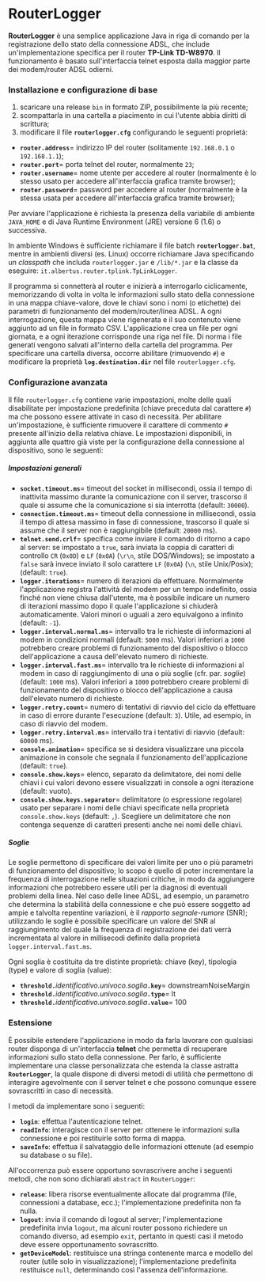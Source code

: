 RouterLogger
============

**RouterLogger** &egrave; una semplice applicazione Java in riga di comando per la registrazione dello stato della connessione ADSL, che include un'implementazione specifica per il router **TP-Link TD-W8970**. Il funzionamento &egrave; basato sull'interfaccia telnet esposta dalla maggior parte dei modem/router ADSL odierni.


### Installazione e configurazione di base

1. scaricare una release <code>bin</code> in formato ZIP, possibilmente la pi&ugrave; recente;
2. scompattarla in una cartella a piacimento in cui l'utente abbia diritti di scrittura;
3. modificare il file <code>**routerlogger.cfg**</code> configurando le seguenti propriet&agrave;:
  * <code>**router.address**</code>= indirizzo IP del router (solitamente <code>192.168.0.1</code> o <code>192.168.1.1</code>);
  * <code>**router.port**</code>= porta telnet del router, normalmente <code>23</code>;
  * <code>**router.username**</code>= nome utente per accedere al router (normalmente &egrave; lo stesso usato per accedere all'interfaccia grafica tramite browser);
  * <code>**router.password**</code>= password per accedere al router (normalmente &egrave; la stessa usata per accedere all'interfaccia grafica tramite browser);

Per avviare l'applicazione &egrave; richiesta la presenza della variabile di ambiente <code>JAVA_HOME</code> e di Java Runtime Environment (JRE) versione 6 (1.6) o successiva.

In ambiente Windows &egrave; sufficiente richiamare il file batch <code>**routerlogger.bat**</code>, mentre in ambienti diversi (es. Linux) occorre richiamare Java specificando un *classpath* che includa <code>routerlogger.jar</code> e <code>/lib/*.jar</code> e la classe da eseguire: <code>it.albertus.router.tplink.TpLinkLogger</code>.

Il programma si connetter&agrave; al router e inizier&agrave; a interrogarlo ciclicamente, memorizzando di volta in volta le informazioni sullo stato della connessione in una mappa chiave-valore, dove le chiavi sono i nomi (o etichette) dei parametri di funzionamento del modem/router/linea ADSL. A ogni interrogazione, questa mappa viene rigenerata e il suo contenuto viene aggiunto ad un file in formato CSV. L'applicazione crea un file per ogni giornata, e a ogni iterazione corrisponde una riga nel file.
Di norma i file generati vengono salvati all'interno della cartella del programma. Per specificare una cartella diversa, occorre abilitare (rimuovendo <code>#</code>) e modificare la propriet&agrave; <code>**log.destination.dir**</code> nel file <code>routerlogger.cfg</code>.


### Configurazione avanzata

Il file <code>routerlogger.cfg</code> contiene varie impostazioni, molte delle quali disabilitate per impostazione predefinita (chiave preceduta dal carattere <code>#</code>) ma che possono essere attivate in caso di necessit&agrave;. Per abilitare un'impostazione, &egrave; sufficiente rimuovere il carattere di commento <code>#</code> presente all'inizio della relativa chiave. Le impostazioni disponibili, in aggiunta alle quattro gi&agrave; viste per la configurazione della connessione al dispositivo, sono le seguenti:

##### Impostazioni generali

* <code>**socket.timeout.ms**</code>= timeout del socket in millisecondi, ossia il tempo di inattivita massimo durante la comunicazione con il server, trascorso il quale si assume che la comunicazione si sia interrotta (default: <code>30000</code>).
* <code>**connection.timeout.ms**</code>= timeout della connessione in millisecondi, ossia il tempo di attesa massimo in fase di connessione, trascorso il quale si assume che il server non &egrave; raggiungibile (default: <code>20000</code> ms).
* <code>**telnet.send.crlf**</code>= specifica come inviare il comando di ritorno a capo al server: se impostato a <code>true</code>, sar&agrave; inviata la coppia di caratteri di controllo <code>CR</code> (<code>0x0D</code>) e <code>LF</code> (<code>0x0A</code>) (<code>\r\n</code>, stile DOS/Windows); se impostato a <code>false</code> sar&agrave; invece inviato il solo carattere <code>LF</code> (<code>0x0A</code>) (<code>\n</code>, stile Unix/Posix); (default: <code>true</code>).
* <code>**logger.iterations**</code>= numero di iterazioni da effettuare. Normalmente l'applicazione registra l'attivit&agrave; del modem per un tempo indefinito, ossia finch&eacute; non viene chiusa dall'utente, ma &egrave; possibile indicare un numero di iterazioni massimo dopo il quale l'applicazione si chiuder&agrave; automaticamente. Valori minori o uguali a zero equivalgono a infinito (default: <code>-1</code>).
* <code>**logger.interval.normal.ms**</code>= intervallo tra le richieste di informazioni al modem in condizioni normali (default: <code>5000</code> ms). Valori inferiori a <code>1000</code> potrebbero creare problemi di funzionamento del dispositivo o blocco dell'applicazione a causa dell'elevato numero di richieste.
* <code>**logger.interval.fast.ms**</code>= intervallo tra le richieste di informazioni al modem in caso di raggiungimento di una o pi&ugrave; soglie (cfr. par. *soglie*) (default: <code>1000</code> ms). Valori inferiori a <code>1000</code> potrebbero creare problemi di funzionamento del dispositivo o blocco dell'applicazione a causa dell'elevato numero di richieste.
* <code>**logger.retry.count**</code>= numero di tentativi di riavvio del ciclo da effettuare in caso di errore durante l'esecuzione (default: <code>3</code>). Utile, ad esempio, in caso di riavvio del modem.
* <code>**logger.retry.interval.ms**</code>= intervallo tra i tentativi di riavvio (default: <code>60000</code> ms). 
* <code>**console.animation**</code>= specifica se si desidera visualizzare una piccola animazione in console che segnala il funzionamento dell'applicazione (default: <code>true</code>).
* <code>**console.show.keys**</code>= elenco, separato da delimitatore, dei nomi delle chiavi i cui valori devono essere visualizzati in console a ogni iterazione (default: vuoto).
* <code>**console.show.keys.separator**</code>= delimitatore (o espressione regolare) usato per separare i nomi delle chiavi specificate nella propriet&agrave; <code>console.show.keys</code> (default: <code>,</code>). Scegliere un delimitatore che non contenga sequenze di caratteri presenti anche nei nomi delle chiavi.

##### Soglie

Le soglie permettono di specificare dei valori limite per uno o pi&ugrave; parametri di funzionamento del dispositivo; lo scopo è quello di poter incrementare la frequenza di interrogazione nelle situazioni critiche, in modo da aggiungere informazioni che potrebbero essere utili per la diagnosi di eventuali problemi della linea. Nel caso delle linee ADSL, ad esempio, un parametro che determina la stabilit&agrave; della connessione e che pu&ograve; essere soggetto ad ampie e talvolta repentine variazioni, &egrave; il *rapporto segnale-rumore* (SNR); utilizzando le soglie &egrave; possibile specificare un valore del SNR al raggiungimento del quale la frequenza di registrazione dei dati verr&agrave; incrementata al valore in millisecodi definito dalla propriet&agrave; <code>logger.interval.fast.ms</code>.

Ogni soglia &egrave; costituita da tre distinte propriet&agrave;: chiave (key), tipologia (type) e valore di soglia (value):

* <code>**threshold.**</code>*identificativo.univoco.soglia*<code>**.key**</code>= downstreamNoiseMargin
* <code>**threshold.**</code>*identificativo.univoco.soglia*<code>**.type**</code>= lt
* <code>**threshold.**</code>*identificativo.univoco.soglia*<code>**.value**</code>= 100


### Estensione

&Egrave; possibile estendere l'applicazione in modo da farla lavorare con qualsiasi router disponga di un'interfaccia **telnet** che permetta di recuperare informazioni sullo stato della connessione. Per farlo, &egrave; sufficiente implementare una classe personalizzata che estenda la classe astratta <code>**RouterLogger**</code>, la quale dispone di diversi metodi di utilit&agrave; che permettono di interagire agevolmente con il server telnet e che possono comunque essere sovrascritti in caso di necessit&agrave;.

I metodi da implementare sono i seguenti:
* <code>**login**</code>: effettua l'autenticazione telnet.
* <code>**readInfo**</code>: interagisce con il server per ottenere le informazioni sulla connessione e poi restituirle sotto forma di mappa.
* <code>**saveInfo**</code>: effettua il salvataggio delle informazioni ottenute (ad esempio su database o su file).

All'occorrenza pu&ograve; essere opportuno sovrascrivere anche i seguenti metodi, che non sono dichiarati <code>abstract</code> in <code>RouterLogger</code>:
* <code>**release**</code>: libera risorse eventualmente allocate dal programma (file, connessioni a database, ecc.); l'implementazione predefinita non fa nulla.
* <code>**logout**</code>: invia il comando di logout al server; l'implementazione predefinita invia <code>logout</code>, ma alcuni router possono richiedere un comando diverso, ad esempio <code>exit</code>, pertanto in questi casi il metodo deve essere opportunamento sovrascritto.
* <code>**getDeviceModel**</code>: restituisce una stringa contenente marca e modello del router (utile solo in visualizzazione); l'implementazione predefinita restituisce <code>null</code>, determinando cos&igrave; l'assenza dell'informazione.

